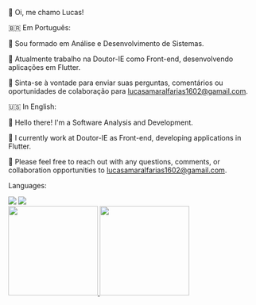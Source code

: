 👋 Oi, me chamo Lucas!

🇧🇷 Em Português:

📖 Sou formado em Análise e Desenvolvimento de Sistemas.

💼 Atualmente trabalho na Doutor-IE como Front-end, desenvolvendo aplicações em Flutter.

📧 Sinta-se à vontade para enviar suas perguntas, comentários ou oportunidades de colaboração para lucasamaralfarias1602@gamail.com.

🇺🇸 In English:

📖 Hello there! I'm a Software Analysis and Development.

💼 I currently work at Doutor-IE as Front-end, developing applications in Flutter.

📧 Please feel free to reach out with any questions, comments, or collaboration opportunities to lucasamaralfarias1602@gamail.com.

Languages:

<img src="https://cdn.jsdelivr.net/gh/devicons/devicon@latest/icons/python/python-original-wordmark.svg" />
<img src="https://cdn.jsdelivr.net/gh/devicons/devicon@latest/icons/dart/dart-original.svg" />

<div>
<a href="https://github.com/amaralflucas">
<img loading="lazy" height="180em" src="https://github-readme-stats.vercel.app/api/top-langs/?username=amaralflucas&layout=compact&langs_count=7&theme=tokyonight"/>
<img loading="lazy" height="180em" src="https://github-readme-stats.vercel.app/api?username=amaralflucas&show_icons=true&theme=tokyonight&include_all_commits=true&count_private=true"/>
</div>

<!---
AmaralFLucas/AmaralFLucas is a ✨ special ✨ repository because its `README.md` (this file) appears on your GitHub profile.
You can click the Preview link to take a look at your changes.
--->
